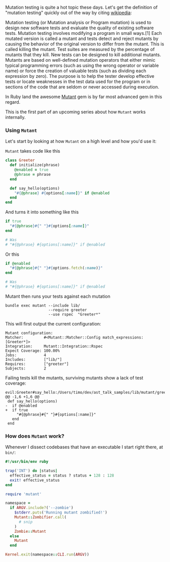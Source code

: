 
Mutation testing is quite a hot topic these days. Let's get the definition of "mutation testing" quickly out of the way by citing [wikipedia](https://en.wikipedia.org/wiki/Mutation_testing):

>>
Mutation testing (or Mutation analysis or Program mutation) is used to design new software tests and evaluate the quality of existing software tests. Mutation testing involves modifying a program in small ways.[1] Each mutated version is called a mutant and tests detect and reject mutants by causing the behavior of the original version to differ from the mutant. This is called killing the mutant. Test suites are measured by the percentage of mutants that they kill. New tests can be designed to kill additional mutants. Mutants are based on well-defined mutation operators that either mimic typical programming errors (such as using the wrong operator or variable name) or force the creation of valuable tests (such as dividing each expression by zero). The purpose is to help the tester develop effective tests or locate weaknesses in the test data used for the program or in sections of the code that are seldom or never accessed during execution.

In Ruby land the awesome [Mutant](https://github.com/mbj/mutant) gem is by far most advanced gem in this regard.

This is the first part of an upcoming series about how `Mutant` works internally.

### Using `Mutant`

Let's start by looking at how `Mutant` on a high level and how you'd use it:

`Mutant` takes code like this

```Ruby
class Greeter
  def initialize(phrase)
    @enabled = true
    @phrase = phrase
  end

  def say_hello(options)
    "#{@phrase} #{options[:name]}" if @enabled
  end
end
```

And turns it into something like this


```Ruby
if true
  "#{@phrase}#{" "}#{options[:name]}"
end

# Was
# "#{@phrase} #{options[:name]}" if @enabled
```

Or this

```Ruby
if @enabled
  "#{@phrase}#{" "}#{options.fetch(:name)}"
end

# Was
# "#{@phrase} #{options[:name]}" if @enabled
```

Mutant then runs your tests against each mutation

```
bundle exec mutant --include lib/
                   --require greeter
                   --use rspec  "Greeter*"
```

This will first output the current configuration:

```
Mutant configuration:
Matcher:         #<Mutant::Matcher::Config match_expressions: [Greeter*]>
Integration:     Mutant::Integration::Rspec
Expect Coverage: 100.00%
Jobs:            4
Includes:        ["lib/"]
Requires:        ["greeter"]
Subjects:        2
```

Failing tests kill the mutants, surviving mutants show a lack of test coverage:

```
evil:Greeter#say_hello:/Users/timo/dev/ast_talk_samples/lib/mutant/greeter.rb:7:80e67
@@ -1,6 +1,6 @@
 def say_hello(options)
-  if @enabled
+  if true
     "#{@phrase}#{" "}#{options[:name]}"
   end
 end
```

### How does `Mutant` work?

Whenever I dissect codebases that have an executable I start right there, at `bin/`:

```Ruby
#!/usr/bin/env ruby

trap('INT') do |status|
  effective_status = status ? status + 128 : 128
  exit! effective_status
end

require 'mutant'

namespace =
  if ARGV.include?('--zombie')
    $stderr.puts('Running mutant zombified!')
    Mutant::Zombifier.call(
      # snip
    )
    Zombie::Mutant
  else
    Mutant
  end

Kernel.exit(namespace::CLI.run(ARGV))
```
